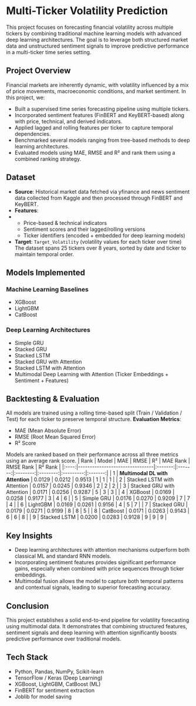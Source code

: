 # Multi-Ticker Volatility Prediction
This project focuses on forecasting financial volatility across multiple tickers by combining traditional machine learning models with advanced deep learning architectures. The goal is to leverage both structured market data and unstructured sentiment signals to improve predictive performance in a multi-ticker time series setting.
## Project Overview
Financial markets are inherently dynamic, with volatility influenced by a mix of price movements, macroeconomic conditions, and market sentiment.
In this project, we:
- Built a supervised time series forecasting pipeline using multiple tickers.
- Incorporated sentiment features (FinBERT and KeyBERT-based) along with price, technical, and derived indicators.
- Applied lagged and rolling features per ticker to capture temporal dependencies.
- Benchmarked several models ranging from tree-based methods to deep learning architectures.
- Evaluated models using MAE, RMSE and R² and rank them using a combined ranking strategy.
 ## Dataset
 - **Source**: Historical market data fetched via yfinance and news sentiment data collected from Kaggle and then processed through FinBERT and KeyBERT.
 - **Features**:
 - - Price-based & technical indicators
   - Sentiment scores and their lagged/rolling versions
   - Ticker identifiers (encoded + embedded for deep learning models)
 - **Target**: `Target_Volatility` (volatility values for each ticker over time)
The dataset spans 25 tickers over 8 years, sorted by date and ticker to maintain temporal order.
## Models Implemented
### Machine Learning Baselines
- XGBoost
- LightGBM
- CatBoost
### Deep Learning Architectures
- Simple GRU
- Stacked GRU
- Stacked LSTM
- Stacked GRU with Attention
- Stacked LSTM with Attention
- Multimodal Deep Learning with Attention (Ticker Embeddings + Sentiment + Features)
## Backtesting & Evaluation
All models are trained using a rolling time-based split (Train / Validation / Test) for each ticker to preserve temporal structure.
**Evaluation Metrics**:
- MAE (Mean Absolute Error)
- RMSE (Root Mean Squared Error)
- R² Score

Models are ranked based on their performance across all three metrics using an average rank score.
| Rank | Model                          |   MAE   |   RMSE  |    R²    | MAE Rank | RMSE Rank | R² Rank |
|:----:|--------------------------------|:-------:|:-------:|:--------:|:--------:|:---------:|:-------:|
|  1   | **Multimodal DL with Attention** | 0.0129 | 0.0212 | 0.9513 | 1 | 1 | 1 |
|  2   | Stacked LSTM with Attention     | 0.0157 | 0.0245 | 0.9346 | 2 | 2 | 2 |
|  3   | Stacked GRU with Attention      | 0.0171 | 0.0256 | 0.9287 | 5 | 3 | 3 |
|  4   | XGBoost                         | 0.0169 | 0.0258 | 0.9177 | 3 | 4 | 6 |
|  5   | Simple GRU                      | 0.0176 | 0.0270 | 0.9209 | 7 | 7 | 4 |
|  6   | LightGBM                        | 0.0169 | 0.0261 | 0.9156 | 4 | 5 | 7 |
|  7   | Stacked GRU                     | 0.0179 | 0.0271 | 0.9199 | 8 | 8 | 5 |
|  8   | CatBoost                        | 0.0171 | 0.0263 | 0.9143 | 6 | 6 | 8 |
|  9   | Stacked LSTM                    | 0.0200 | 0.0283 | 0.9128 | 9 | 9 | 9 |
## Key Insights
- Deep learning architectures with attention mechanisms outperform both classical ML and standard RNN models.
- Incorporating sentiment features provides significant performance gains, especially when combined with price sequences through ticker embeddings.
- Multimodal fusion allows the model to capture both temporal patterns and contextual signals, leading to superior forecasting accuracy.
## Conclusion
This project establishes a solid end-to-end pipeline for volatility forecasting using multimodal data. It demonstrates that combining structured features, sentiment signals and deep learning with attention significantly boosts predictive performance over traditional models.
## Tech Stack
- Python, Pandas, NumPy, Scikit-learn
- TensorFlow / Keras (Deep Learning)
- XGBoost, LightGBM, CatBoost (ML)
- FinBERT for sentiment extraction
- Joblib for model saving
